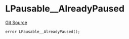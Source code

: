 # LPausable__AlreadyPaused
[Git Source](https://github.com/VaporFi/liquid-staking/blob/5d323fd7888bb01e362cdf4c980f8c20b18b712f/src/libraries/LPausable.sol)


```solidity
error LPausable__AlreadyPaused();
```

